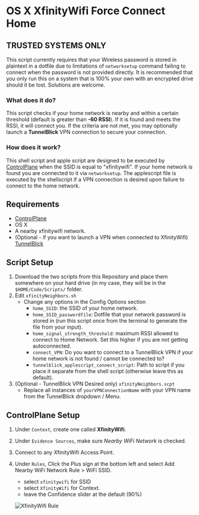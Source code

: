 # OS X XfinityWifi Force Connect Home

## TRUSTED SYSTEMS ONLY
This script currently requires that your Wireless password is stored in plaintext in a dotfile due to limitations of `networksetup` command failing to connect when the password is not provided directly. It is recommended that you only run this on a system that is 100% your own with an encrypted drive should it be lost. Solutions are welcome.

### What does it do?
This script checks if your home network is nearby and within a certain threshold (default is greater than **-60 RSSI**). If it is found and meets the RSSI, it will connect you. If the criteria are not met, you may optionally launch a **TunnelBlick** VPN connection to secure your connection.

### How does it work?
This shell script and apple script are designed to 
be executed by [ControlPlane](http://www.controlplaneapp.com/) when the SSID is equal to "xfinitywifi". If your home 
network is found you are connected to it via `networksetup`.
The applescript file is executed by the shellscript if a VPN connection is desired upon failure to connect to the home network.

## Requirements

* [ControlPlane](http://www.controlplaneapp.com/)
* OS X
* A nearby xfinitywifi network.
* (Optional - if you want to launch a VPN when connected to XfinityWifi) [TunnelBlick](https://tunnelblick.net/)

## Script Setup

1. Download the two scripts from this Repository and place them somewhere on your hard drive (in my case, they will be in the `$HOME/Code/Scripts/` folder.
2. Edit `xfinityNeighbors.sh`
    * Change any options in the Config Options section
        * `home_SSID`: the SSID of your home network.
        * `home_SSID_passwordfile`: Dotfile that your network password is stored in (run this script once from the terminal to generate the file from your input).
        * `home_signal_strength_threshold`: maximum RSSI allowed to connect to Home Network. Set this higher if you are not getting autoconnected.
        * `connect_VPN`: Do you want to connect to a TunnelBlick VPN if your home network is not found / cannot be connected to?
        * `tunnelblick_applescript_connect_script`: Path to script if you place it separate from the shell script (otherwise leave this as default).
3. (Optional - TunnelBlick VPN Desired only) `xfinityNeighbors.scpt`
    * Replace all instances of `yourVPNConnectionName` with your VPN name from the TunnelBlick dropdown / Menu.

## ControlPlane Setup

1. Under `Context`, create one called **XfinityWifi**.
2. Under `Evidence Sources`, make sure *Nearby WiFi Network* is checked.
3. Connect to any XfinityWifi Access Point.
4. Under `Rules`, Click the Plus sign at the bottom left and select Add Nearby WiFi Network Rule > WiFi SSID.
    * select `xfinitywifi` for SSID
    * select `XfinityWifi` for Context.
    * leave the Confidence slider at the default (90%)

    ![XfinityWifi Rule](https://i.imgur.com/blgjc3r.png)
